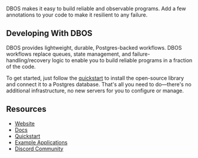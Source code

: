 DBOS makes it easy to build reliable and observable programs.
Add a few annotations to your code to make it resilient to any failure.

## Developing With DBOS

DBOS provides lightweight, durable, Postgres-backed workflows.
DBOS workflows replace queues, state management, and failure-handling/recovery logic to enable you to build reliable programs in a fraction of the code.

To get started, just follow the [quickstart](https://docs.dbos.dev/quickstart) to install the open-source library and connect it to a Postgres database.
That's all you need to do&mdash;there's no additional infrastructure, no new servers for you to configure or manage.

## Resources

- [Website](https://www.dbos.dev/)
- [Docs](https://docs.dbos.dev/)
- [Quickstart](https://docs.dbos.dev/quickstart)
- [Example Applications](https://docs.dbos.dev/examples)
- [Discord Community](https://discord.gg/fMwQjeW5zg)